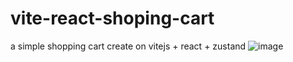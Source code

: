 # vite-react-shoping-cart
a simple  shopping cart create on vitejs + react + zustand
![image](https://user-images.githubusercontent.com/91832381/184002113-d1585fa5-f325-4a9a-adfb-7045634bc503.png)
